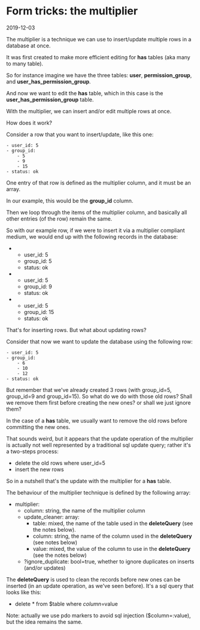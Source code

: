 Form tricks: the multiplier 
=============
2019-12-03



The multiplier is a technique we can use to insert/update multiple rows in a database at once.

It was first created to make more efficient editing for **has** tables (aka many to many table).

So for instance imagine we have the three tables: **user**, **permission_group**, and **user_has_permission_group**.

And now we want to edit the **has** table, which in this case is the **user_has_permission_group** table.

With the multiplier, we can insert and/or edit multiple rows at once.

 

How does it work?

Consider a row that you want to insert/update, like this one:

```text
- user_id: 5
- group_id: 
    - 5
    - 9
    - 15
- status: ok

```

One entry of that row is defined as the multiplier column, and it must be an array.

In our example, this would be the **group_id** column.

Then we loop through the items of the multiplier column, and basically all other entries (of the row) remain the same.

So with our example row, if we were to insert it via a multiplier compliant medium, we would end up with the following records in the database:

-
    - user_id: 5
    - group_id: 5
    - status: ok
-
    - user_id: 5
    - group_id: 9
    - status: ok
-
    - user_id: 5
    - group_id: 15
    - status: ok
 


That's for inserting rows. But what about updating rows?
 
Consider that now we want to update the database using the following row:

```text
- user_id: 5
- group_id: 
    - 6
    - 10
    - 12
- status: ok

```

But remember that we've already created 3 rows (with group_id=5, group_id=9 and group_id=15).
So what do we do with those old rows? Shall we remove them first before creating the new ones? or shall we just ignore them?
 
In the case of a **has** table, we usually want to remove the old rows before committing the new ones.

That sounds weird, but it appears that the update operation of the multiplier is actually not well represented by 
a traditional sql update query; rather it's a two-steps process:

- delete the old rows where user_id=5
- insert the new rows


So in a nutshell that's the update with the multiplier for a **has** table.


 


The behaviour of the multiplier technique is defined by the following array:

- multiplier:
    - column: string, the name of the multiplier column
    - update_cleaner: array:
        - table: mixed, the name of the table used in the **deleteQuery** (see the notes below).
        - column: string, the name of the column used in the **deleteQuery** (see notes below)
        - value: mixed, the value of the column to use in the **deleteQuery** (see the notes below)
    - ?ignore_duplicate: bool=true, whether to ignore duplicates on inserts (and/or updates)
    
    
The **deleteQuery** is used to clean the records before new ones can be inserted (in an update operation, as we've seen before).
It's a sql query that looks like this:
 
- delete * from $table where $column=$value
 
Note: actually we use pdo markers to avoid sql injection ($column=:value), but the idea remains the same.    
    
    
    